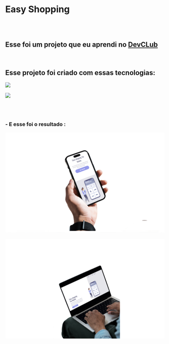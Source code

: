 <h1>Easy Shopping</h1>
<br>
<br>
<h2>Esse foi um projeto que eu aprendi no <a Href="Https://rodolfomori.com.br/devclub">DevCLub</a></h2>
<br>
<h2>Esse projeto foi criado com essas tecnologias:</h2>

<p><img src="https://img.shields.io/badge/HTML5-E34F26?style=for-the-badge&logo=html5&logoColor=white" ></p>
<p><img src="https://img.shields.io/badge/CSS3-1572B6?style=for-the-badge&logo=css3&logoColor=white"></p>
<br>
<br>
<h3>- E esse foi o resultado :</h3>
<img src="https://github.com/Felipereis22/Easy-shopping/blob/main/assets/Mobile_-_ilustrativo_do_Easy_shopping.png?raw=true">
<br>
<br>
<img src="https://github.com/Felipereis22/Easy-shopping/blob/main/assets/Desktop_-_ilustrativo_do_Easy_shopping_(1)-transformed.png?raw=true">

